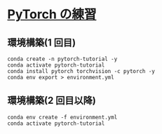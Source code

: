 # [PyTorch の練習](https://pytorch.org/tutorials/)

## 環境構築(1 回目)

```
conda create -n pytorch-tutorial -y
conda activate pytorch-tutorial
conda install pytorch torchvision -c pytorch -y
conda env export > environment.yml
```

## 環境構築(2 回目以降)

```
conda env create -f environment.yml
conda activate pytorch-tutorial
```
